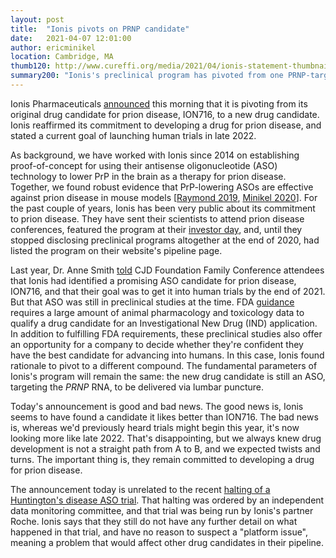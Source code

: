 ```yaml
---
layout: post
title:  "Ionis pivots on PRNP candidate"
date:   2021-04-07 12:01:00
author: ericminikel
location: Cambridge, MA
thumb120: http://www.cureffi.org/media/2021/04/ionis-statement-thumbnail.png
summary200: "Ionis's preclinical program has pivoted from one PRNP-targeting ASO to another. They remain committed to prion disease, with a new goal of human trials in late 2022."
---
```


Ionis Pharmaceuticals [announced](http://www.prionalliance.org/media/2021/04/Prion_Disease_Community_Statement_4.7.21.pdf) this morning that it is pivoting from its original drug candidate for prion disease, ION716, to a new drug candidate. Ionis reaffirmed its commitment to developing a drug for prion disease, and stated a current goal of launching human trials in late 2022. 

As background, we have worked with Ionis since 2014 on establishing proof-of-concept for using their antisense oligonucleotide (ASO) technology to lower PrP in the brain as a therapy for prion disease. Together, we found robust evidence that PrP-lowering ASOs are effective against prion disease in mouse models [[Raymond 2019], [Minikel 2020]]. For the past couple of years, Ionis has been very public about its commitment to prion disease. They have sent their scientists to attend prion disease conferences, featured the program at their [investor day](https://ir.ionispharma.com/static-files/9211eed0-ca15-4bf1-9440-4c8ebd74992f), and, until they stopped disclosing preclinical programs altogether at the end of 2020, had listed the program on their website's pipeline page.

Last year, Dr. Anne Smith [told](https://www.youtube.com/watch?v=3yJyWvuGscQ) CJD Foundation Family Conference attendees that Ionis had identified a promising ASO candidate for prion disease, ION716, and that their goal was to get it into human trials by the end of 2021. But that ASO was still in preclinical studies at the time. FDA [guidance](https://www.fda.gov/media/71542/download) requires a large amount of animal pharmacology and toxicology data to qualify a drug candidate for an Investigational New Drug (IND) application. In addition to fulfilling FDA requirements, these preclinical studies also offer an opportunity for a company to decide whether they're confident they have the best candidate for advancing into humans. In this case, Ionis found rationale to pivot to a different compound. The fundamental parameters of Ionis's program will remain the same: the new drug candidate is still an ASO, targeting the _PRNP_ RNA, to be delivered via lumbar puncture.

Today's announcement is good and bad news. The good news is, Ionis seems to have found a candidate it likes better than ION716. The bad news is, whereas we'd previously heard trials might begin this year, it's now looking more like late 2022. That's disappointing, but we always knew drug development is not a straight path from A to B, and we expected twists and turns. The important thing is, they remain committed to developing a drug for prion disease.

The announcement today is unrelated to the recent [halting of a Huntington's disease ASO trial](/2021/03/24/huntingtons-aso-trial-halted/). That halting was ordered by an independent data monitoring committee, and that trial was being run by Ionis's partner Roche. Ionis says that they still do not have any further detail on what happened in that trial, and have no reason to suspect a "platform issue", meaning a problem that would affect other drug candidates in their pipeline.





[Raymond 2019]: https://pubmed.ncbi.nlm.nih.gov/31361599/ "Raymond GJ, Zhao HT, Race B, Raymond LD, Williams K, Swayze EE, Graffam S, Le J, Caron T, Stathopoulos J, O'Keefe R, Lubke LL, Reidenbach AG, Kraus A, Schreiber SL, Mazur C, Cabin DE, Carroll JB, Minikel EV, Kordasiewicz H, Caughey B, Vallabh SM. Antisense oligonucleotides extend survival of prion-infected mice. JCI Insight. 2019 Jul 30;5(16):e131175. doi: 10.1172/jci.insight.131175. PMID: 31361599; PMCID: PMC6777807."

[Minikel 2020]: https://pubmed.ncbi.nlm.nih.gov/32776089/ "Minikel EV, Zhao HT, Le J, O'Moore J, Pitstick R, Graffam S, Carlson GA, Kavanaugh MP, Kriz J, Kim JB, Ma J, Wille H, Aiken J, McKenzie D, Doh-Ura K, Beck M, O'Keefe R, Stathopoulos J, Caron T, Schreiber SL, Carroll JB, Kordasiewicz HB, Cabin DE, Vallabh SM. Prion protein lowering is a disease-modifying therapy across prion disease stages, strains and endpoints. Nucleic Acids Res. 2020 Nov 4;48(19):10615-10631. doi: 10.1093/nar/gkaa616. PMID: 32776089; PMCID: PMC7641729."

